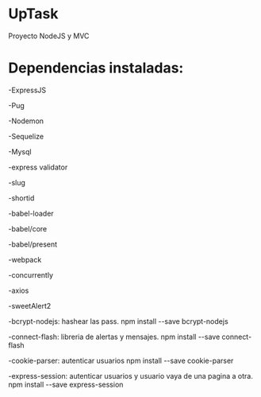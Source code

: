 # UpTask
Proyecto NodeJS y MVC

# Dependencias instaladas:

-ExpressJS 

-Pug

-Nodemon 

-Sequelize

-Mysql

-express validator

-slug

-shortid

-babel-loader

-babel/core

-babel/present

-webpack

-concurrently

-axios

-sweetAlert2

-bcrypt-nodejs: hashear las pass. npm install --save bcrypt-nodejs

-connect-flash: libreria de alertas y mensajes. npm install --save connect-flash

-cookie-parser: autenticar usuarios npm install --save cookie-parser

-express-session: autenticar usuarios y usuario vaya de una pagina a otra. npm install --save express-session